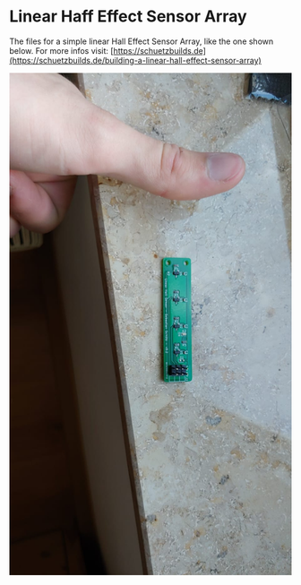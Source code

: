 # Linear Haff Effect Sensor Array
The files for a simple linear Hall Effect Sensor Array, like the one shown below.
For more infos visit: [https://schuetzbuilds.de](https://schuetzbuilds.de/building-a-linear-hall-effect-sensor-array)

![Finished PCV](https://github.com/Sebastian-Schuetz/Linear-Haff-Effect-Sensor-Array/blob/main/Finished_Board.jpeg?raw=true)
